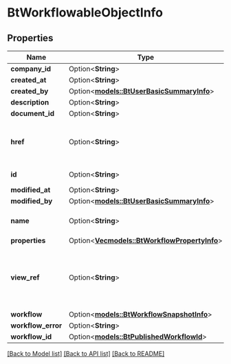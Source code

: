 # BtWorkflowableObjectInfo

## Properties

Name | Type | Description | Notes
------------ | ------------- | ------------- | -------------
**company_id** | Option<**String**> |  | [optional]
**created_at** | Option<**String**> |  | [optional]
**created_by** | Option<[**models::BtUserBasicSummaryInfo**](BTUserBasicSummaryInfo.md)> |  | [optional]
**description** | Option<**String**> |  | [optional]
**document_id** | Option<**String**> |  | [optional]
**href** | Option<**String**> | URI to fetch complete information of the resource. | [optional]
**id** | Option<**String**> | Id of the resource. | [optional]
**modified_at** | Option<**String**> |  | [optional]
**modified_by** | Option<[**models::BtUserBasicSummaryInfo**](BTUserBasicSummaryInfo.md)> |  | [optional]
**name** | Option<**String**> | Name of the resource. | [optional]
**properties** | Option<[**Vec<models::BtWorkflowPropertyInfo>**](BTWorkflowPropertyInfo.md)> |  | [optional]
**view_ref** | Option<**String**> | URI to visualize the resource in a webclient if applicable. | [optional]
**workflow** | Option<[**models::BtWorkflowSnapshotInfo**](BTWorkflowSnapshotInfo.md)> |  | [optional]
**workflow_error** | Option<**String**> |  | [optional]
**workflow_id** | Option<[**models::BtPublishedWorkflowId**](BTPublishedWorkflowId.md)> |  | [optional]

[[Back to Model list]](../README.md#documentation-for-models) [[Back to API list]](../README.md#documentation-for-api-endpoints) [[Back to README]](../README.md)


